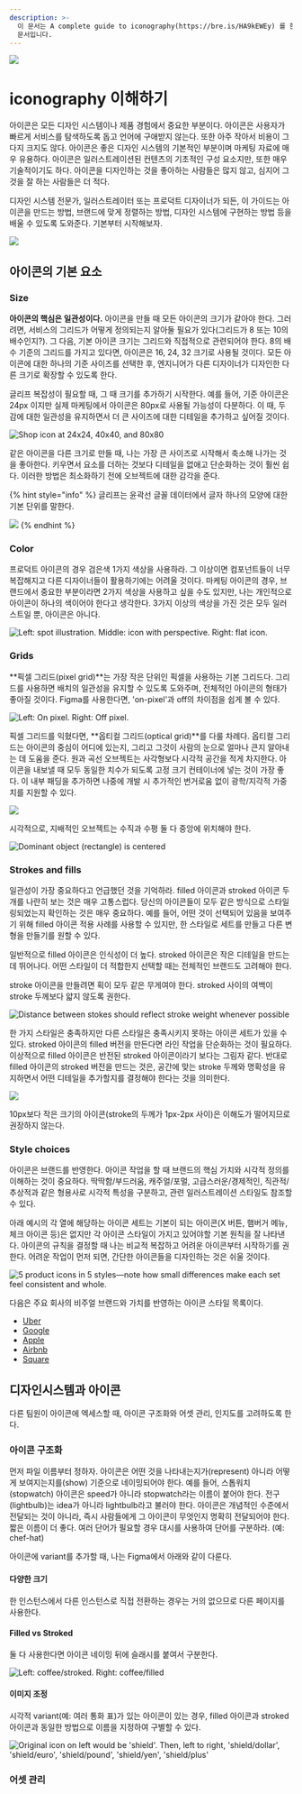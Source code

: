 ```yaml
---
description: >-
  이 문서는 A complete guide to iconography(https://bre.is/HA9kEWEy) 를 한글 의역, 요약한
  문서입니다.
---
```


[<img src="../images/kschoi.jpeg" />](https://github.com/kschoi)

# iconography 이해하기

아이콘은 모든 디자인 시스템이나 제품 경험에서 중요한 부분이다. 아이콘은 사용자가 빠르게 서비스를 탐색하도록 돕고 언어에 구애받지 않는다. 또한 아주 작아서 비용이 그다지 크지도 않다. 아이콘은 좋은 디자인 시스템의 기본적인 부분이며 마케팅 자료에 매우 유용하다. 아이콘은 일러스트레이션된 컨텐츠의 기초적인 구성 요소지만, 또한 매우 기술적이기도 하다. 아이콘을 디자인하는 것을 좋아하는 사람들은 많지 않고, 심지어 그것을 잘 하는 사람들은 더 적다.

디자인 시스템 전문가, 일러스트레이터 또는 프로덕트 디자이너가 되든, 이 가이드는 아이콘을 만드는 방법, 브랜드에 맞게 정렬하는 방법, 디자인 시스템에 구현하는 방법 등을 배울 수 있도록 도와준다. 기본부터 시작해보자.

![](.gitbook/assets/1-venn-diagram.png)

## 아이콘의 기본 요소

### Size

**아이콘의 핵심은 일관성이다.** 아이콘을 만들 때 모든 아이콘의 크기가 같아야 한다. 그러려면, 서비스의 그리드가 어떻게 정의되는지 알아둘 필요가 있다\(그리드가 8 또는 10의 배수인지?\). 그 다음, 기본 아이콘 크기는 그리드와 직접적으로 관련되어야 한다. 8의 배수 기준의 그리드를 가지고 있다면, 아이콘은 16, 24, 32 크기로 사용될 것이다. 모든 아이콘에 대한 하나의 기준 사이즈를 선택한 후, 엔지니어가 다른 디자이너가 디자인한 다른 크기로 확장할 수 있도록 한다.

글리프 복잡성이 필요할 때, 그 때 크기를 추가하기 시작한다. 예를 들어, 기준 아이콘은 24px 이지만 실제 마케팅에서 아이콘은 80px로 사용될 가능성이 다분하다. 이 때, 두감에 대한 일관성을 유지하면서 더 큰 사이즈에 대한 디테일을 추가하고 싶어질 것이다.

![Shop icon at 24x24, 40x40, and 80x80](.gitbook/assets/2-houses.png)

같은 아이콘을 다른 크기로 만들 때, 나는 가장 큰 사이즈로 시작해서 축소해 나가는 것을 좋아한다. 키우면서 요소를 더하는 것보다 디테일을 없애고 단순화하는 것이 훨씬 쉽다. 이러한 방법은 최소화하기 전에 오브젝트에 대한 감각을 준다.

{% hint style="info" %}
글리프는 윤곽선 글꼴 데이터에서 글자 하나의 모양에 대한 기본 단위를 말한다.

![](.gitbook/assets/image.png)
{% endhint %}

### Color

프로덕트 아이콘의 경우 검은색 1가지 색상을 사용하라. 그 이상이면 컴포넌트들이 너무 복잡해지고 다른 디자이너들이 활용하기에는 어려울 것이다. 마케팅 아이콘의 경우, 브랜드에서 중요한 부분이라면 2가지 색상을 사용하고 싶을 수도 있지만, 나는 개인적으로 아이콘이 하나의 색이어야 한다고 생각한다. 3가지 이상의 색상을 가진 것은 모두 일러스트일 뿐, 아이콘은 아니다.

![Left: spot illustration. Middle: icon with perspective. Right: flat icon.](.gitbook/assets/3-drinks.png)

### Grids

**픽셀 그리드\(pixel grid\)**는 가장 작은 단위인 픽셀을 사용하는 기본 그리드다. 그리드를 사용하면 배치의 일관성을 유지할 수 있도록 도와주며, 전체적인 아이콘의 형태가 좋아질 것이다. Figma를 사용한다면, 'on-pixel'과 off의 차이점을 쉽게 볼 수 있다.

![Left: On pixel. Right: Off pixel.](.gitbook/assets/group__10_.png)

픽셀 그리드를 익혔다면, **옵티컬 그리드\(optical grid\)**를 다룰 차례다. 옵티컬 그리드는 아이콘의 중심이 어디에 있는지, 그리고 그것이 사람의 눈으로 얼마나 큰지 알아내는 데 도움을 준다. 원과 곡선 오브젝트는 사각형보다 시각적 공간을 적게 차지한다. 아이콘을 내보낼 때 모두 동일한 치수가 되도록 고정 크기 컨테이너에 넣는 것이 가장 좋다. 이 내부 패딩을 추가하면 나중에 개발 시 추가적인 번거로움 없이 광학/지각적 가중치를 지원할 수 있다.

![](.gitbook/assets/group__11_.png)

시각적으로, 지배적인 오브젝트는 수직과 수평 둘 다 중앙에 위치해야 한다.

![Dominant object (rectangle) is centered](.gitbook/assets/09-optical-grid-05.png)

### Strokes and fills

일관성이 가장 중요하다고 언급했던 것을 기억하라. filled 아이콘과 stroked 아이콘 두개를 나란히 보는 것은 매우 고통스럽다. 당신의 아이콘들이 모두 같은 방식으로 스타일링되었는지 확인하는 것은 매우 중요하다. 예를 들어, 어떤 것이 선택되어 있음을 보여주기 위해 filled 아이콘 적용 사례를 사용할 수 있지만, 한 스타일로 세트를 만들고 다른 변형을 만들기를 원할 수 있다.

일반적으로 filled 아이콘은 인식성이 더 높다. stroked 아이콘은 작은 디테일을 만드는 데 뛰어나다. 어떤 스타일이 더 적합한지 선택할 때는 전체적인 브랜드도 고려해야 한다.

stroke 아이콘을 만들려면 획이 모두 같은 무게여야 한다. stroked 사이의 여백이 stroke 두께보다 얇지 않도록 권한다.

![Distance between stokes should reflect stroke weight whenever possible](.gitbook/assets/10-trash.png)

한 가지 스타일은 충족하지만 다른 스타일은 충족시키지 못하는 아이콘 세트가 있을 수 있다. stroked 아이콘의 filled 버전을 만든다면 라인 작업을 단순화하는 것이 필요하다. 이상적으로 filled 아이콘은 반전된 stroked 아이콘이라기 보다는 그림자 같다. 반대로 filled 아이콘의 stroked 버전을 만드는 것은, 공간에 맞는 stroke 두께와 명확성을 유지하면서 어떤 디테일을 추가할지를 결정해야 한다는 것을 의미한다.

![](.gitbook/assets/11-icons-style-options.png)

10px보다 작은 크기의 아이콘\(stroke의 두께가 1px-2px 사이\)은 이해도가 떨어지므로 권장하지 않는다.

### Style choices <a id="style-choices"></a>

아이콘은 브랜드를 반영한다. 아이콘 작업을 할 때 브랜드의 핵심 가치와 시각적 정의를 이해하는 것이 중요하다. 딱딱함/부드러움, 캐주얼/포멀, 고급스러운/경제적인, 직관적/추상적과 같은 형용사로 시각적 특성을 구분하고, 관련 일러스트레이션 스타일도 참조할 수 있다.

아래 예시의 각 열에 해당하는 아이콘 세트는 기본이 되는 아이콘\(X 버튼, 햄버거 메뉴, 체크 아이콘 등\)은 없지만 각 아이콘 스타일이 가지고 있어야할 기본 원칙을 잘 나타낸다. 아이콘의 규칙을 결정할 때 나는 비교적 복잡하고 어려운 아이콘부터 시작하기를 권한다. 어려운 작업이 먼저 되면, 간단한 아이콘들을 디자인하는 것은 쉬울 것이다.

![5 product icons in 5 styles—note how small differences make each set feel consistent and whole.](.gitbook/assets/12-icons-style-options-stroked.png)

다음은 주요 회사의 비주얼 브랜드와 가치를 반영하는 아이콘 스타일 목록이다.

- [Uber](https://brand.uber.com/guide#iconography-system-icons)
- [Google](https://material.io/tools/icons/?style=baseline)
- [Apple](https://developer.apple.com/design/human-interface-guidelines/ios/icons-and-images/system-icons/)
- [Airbnb](https://www.zachroszczewski.com/airbnb/)
- [Square](https://www.bonniekatewolf.com/icon-system.html/)

## 디자인시스템과 아이콘

다른 팀원이 아이콘에 엑세스할 때, 아이콘 구조화와 어셋 관리, 인지도를 고려하도록 한다.

### 아이콘 구조화

먼저 파일 이름부터 정하자. 아이콘은 어떤 것을 나타내는지가\(represent\) 아니라 어떻게 보여지는지를\(show\) 기준으로 네이밍되어야 한다. 예를 들어, 스톱워치\(stopwatch\) 아이콘은 speed가 아니라 stopwatch라는 이름이 붙어야 한다. 전구\(lightbulb\)는 idea가 아니라 lightbulb라고 불러야 한다. 아이콘은 개념적인 수준에서 전달되는 것이 아니라, 즉시 사람들에게 그 아이콘이 무엇인지 명확히 전달되어야 한다. 짧은 이름이 더 좋다. 여러 단어가 필요할 경우 대시를 사용하여 단어를 구분하라. \(예: chef-hat\)

아이콘에 variant를 추가할 때, 나는 Figma에서 아래와 같이 다룬다.

#### 다양한 크기

한 인스턴스에서 다른 인스턴스로 직접 전환하는 경우는 거의 없으므로 다른 페이지를 사용한다.

#### Filled vs Stroked

둘 다 사용한다면 아이콘 네이밍 뒤에 슬래시를 붙여서 구분한다.

![Left: coffee/stroked. Right: coffee/filled](.gitbook/assets/24-coffees.png)

#### 이미지 조정

시각적 variant\(예: 여러 통화 표\)가 있는 아이콘이 있는 경우, filled 아이콘과 stroked 아이콘과 동일한 방법으로 이름을 지정하여 구별할 수 있다.

![Original icon on left would be 'shield'. Then, left to right, 'shield/dollar', 'shield/euro', 'shield/pound', 'shield/yen', 'shield/plus'](.gitbook/assets/25-shields.png)

### 어셋 관리
